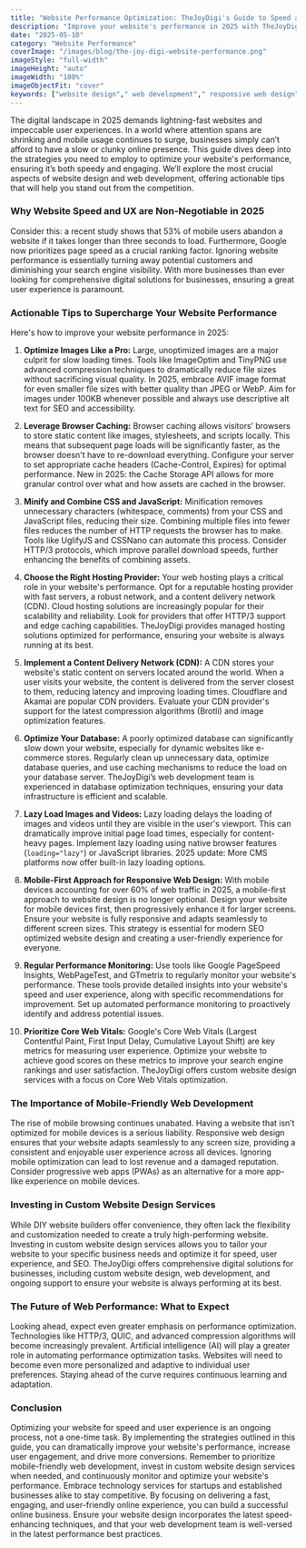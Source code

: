 ```yaml
---
title: "Website Performance Optimization: TheJoyDigi's Guide to Speed and User Experience in 2025"
description: "Improve your website's performance in 2025 with TheJoyDigi's expert tips on optimizing speed and enhancing user experience. Learn about critical factors like image optimization, caching, and code minification to ensure a fast and engaging website."
date: "2025-05-10"
category: "Website Performance"
coverImage: "/images/blog/the-joy-digi-website-performance.png"
imageStyle: "full-width"
imageHeight: "auto"
imageWidth: "100%"
imageObjectFit: "cover"
keywords: ["website design"," web development"," responsive web design","custom website design services"," mobile-friendly web development"," SEO optimized website design"]
---
```


The digital landscape in 2025 demands lightning-fast websites and impeccable user experiences. In a world where attention spans are shrinking and mobile usage continues to surge, businesses simply can’t afford to have a slow or clunky online presence. This guide dives deep into the strategies you need to employ to optimize your website's performance, ensuring it’s both speedy and engaging. We’ll explore the most crucial aspects of website design and web development, offering actionable tips that will help you stand out from the competition.

### Why Website Speed and UX are Non-Negotiable in 2025

Consider this: a recent study shows that 53% of mobile users abandon a website if it takes longer than three seconds to load. Furthermore, Google now prioritizes page speed as a crucial ranking factor. Ignoring website performance is essentially turning away potential customers and diminishing your search engine visibility. With more businesses than ever looking for comprehensive digital solutions for businesses, ensuring a great user experience is paramount.

### Actionable Tips to Supercharge Your Website Performance

Here's how to improve your website performance in 2025:

1.  **Optimize Images Like a Pro:** Large, unoptimized images are a major culprit for slow loading times. Tools like ImageOptim and TinyPNG use advanced compression techniques to dramatically reduce file sizes without sacrificing visual quality. In 2025, embrace AVIF image format for even smaller file sizes with better quality than JPEG or WebP. Aim for images under 100KB whenever possible and always use descriptive alt text for SEO and accessibility.

2.  **Leverage Browser Caching:** Browser caching allows visitors’ browsers to store static content like images, stylesheets, and scripts locally. This means that subsequent page loads will be significantly faster, as the browser doesn't have to re-download everything. Configure your server to set appropriate cache headers (Cache-Control, Expires) for optimal performance. New in 2025: the Cache Storage API allows for more granular control over what and how assets are cached in the browser.

3.  **Minify and Combine CSS and JavaScript:** Minification removes unnecessary characters (whitespace, comments) from your CSS and JavaScript files, reducing their size. Combining multiple files into fewer files reduces the number of HTTP requests the browser has to make. Tools like UglifyJS and CSSNano can automate this process. Consider HTTP/3 protocols, which improve parallel download speeds, further enhancing the benefits of combining assets.

4.  **Choose the Right Hosting Provider:** Your web hosting plays a critical role in your website's performance. Opt for a reputable hosting provider with fast servers, a robust network, and a content delivery network (CDN). Cloud hosting solutions are increasingly popular for their scalability and reliability. Look for providers that offer HTTP/3 support and edge caching capabilities. TheJoyDigi provides managed hosting solutions optimized for performance, ensuring your website is always running at its best.

5.  **Implement a Content Delivery Network (CDN):** A CDN stores your website's static content on servers located around the world. When a user visits your website, the content is delivered from the server closest to them, reducing latency and improving loading times. Cloudflare and Akamai are popular CDN providers. Evaluate your CDN provider's support for the latest compression algorithms (Brotli) and image optimization features.

6.  **Optimize Your Database:** A poorly optimized database can significantly slow down your website, especially for dynamic websites like e-commerce stores. Regularly clean up unnecessary data, optimize database queries, and use caching mechanisms to reduce the load on your database server. TheJoyDigi’s web development team is experienced in database optimization techniques, ensuring your data infrastructure is efficient and scalable.

7.  **Lazy Load Images and Videos:** Lazy loading delays the loading of images and videos until they are visible in the user's viewport. This can dramatically improve initial page load times, especially for content-heavy pages. Implement lazy loading using native browser features (`loading="lazy"`) or JavaScript libraries. 2025 update: More CMS platforms now offer built-in lazy loading options.

8.  **Mobile-First Approach for Responsive Web Design:** With mobile devices accounting for over 60% of web traffic in 2025, a mobile-first approach to website design is no longer optional. Design your website for mobile devices first, then progressively enhance it for larger screens. Ensure your website is fully responsive and adapts seamlessly to different screen sizes. This strategy is essential for modern SEO optimized website design and creating a user-friendly experience for everyone.

9.  **Regular Performance Monitoring:** Use tools like Google PageSpeed Insights, WebPageTest, and GTmetrix to regularly monitor your website's performance. These tools provide detailed insights into your website's speed and user experience, along with specific recommendations for improvement. Set up automated performance monitoring to proactively identify and address potential issues.

10. **Prioritize Core Web Vitals:** Google's Core Web Vitals (Largest Contentful Paint, First Input Delay, Cumulative Layout Shift) are key metrics for measuring user experience. Optimize your website to achieve good scores on these metrics to improve your search engine rankings and user satisfaction. TheJoyDigi offers custom website design services with a focus on Core Web Vitals optimization.

### The Importance of Mobile-Friendly Web Development

The rise of mobile browsing continues unabated. Having a website that isn’t optimized for mobile devices is a serious liability. Responsive web design ensures that your website adapts seamlessly to any screen size, providing a consistent and enjoyable user experience across all devices. Ignoring mobile optimization can lead to lost revenue and a damaged reputation. Consider progressive web apps (PWAs) as an alternative for a more app-like experience on mobile devices.

### Investing in Custom Website Design Services

While DIY website builders offer convenience, they often lack the flexibility and customization needed to create a truly high-performing website. Investing in custom website design services allows you to tailor your website to your specific business needs and optimize it for speed, user experience, and SEO. TheJoyDigi offers comprehensive digital solutions for businesses, including custom website design, web development, and ongoing support to ensure your website is always performing at its best.

### The Future of Web Performance: What to Expect

Looking ahead, expect even greater emphasis on performance optimization. Technologies like HTTP/3, QUIC, and advanced compression algorithms will become increasingly prevalent. Artificial intelligence (AI) will play a greater role in automating performance optimization tasks. Websites will need to become even more personalized and adaptive to individual user preferences. Staying ahead of the curve requires continuous learning and adaptation.

### Conclusion

Optimizing your website for speed and user experience is an ongoing process, not a one-time task. By implementing the strategies outlined in this guide, you can dramatically improve your website's performance, increase user engagement, and drive more conversions. Remember to prioritize mobile-friendly web development, invest in custom website design services when needed, and continuously monitor and optimize your website's performance. Embrace technology services for startups and established businesses alike to stay competitive. By focusing on delivering a fast, engaging, and user-friendly online experience, you can build a successful online business. Ensure your website design incorporates the latest speed-enhancing techniques, and that your web development team is well-versed in the latest performance best practices.